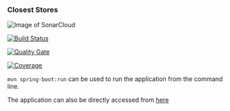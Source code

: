 ### Closest Stores

![Image of SonarCloud](https://sonarcloud.io/images/project_badges/sonarcloud-white.svg)

[![Build Status](https://travis-ci.org/kivancsahici/closest-stores.svg?branch=master)](https://travis-ci.org/kivancsahici/closest-stores)

[![Quality Gate](https://sonarcloud.io/api/project_badges/measure?project=closest-stores-key&metric=alert_status)](https://sonarcloud.io/dashboard/index/closest-stores-key)

[![Coverage](https://sonarcloud.io/api/project_badges/measure?key=closest-stores-key&metric=coverage&project=closest-stores-key)](https://sonarcloud.io/component_measures?id=closest-stores-key&metric=coverage)

`mvn spring-boot:run` can be used to run the application from the command line.

The application can also be directly accessed from [here](https://closest-stores.herokuapp.com)
